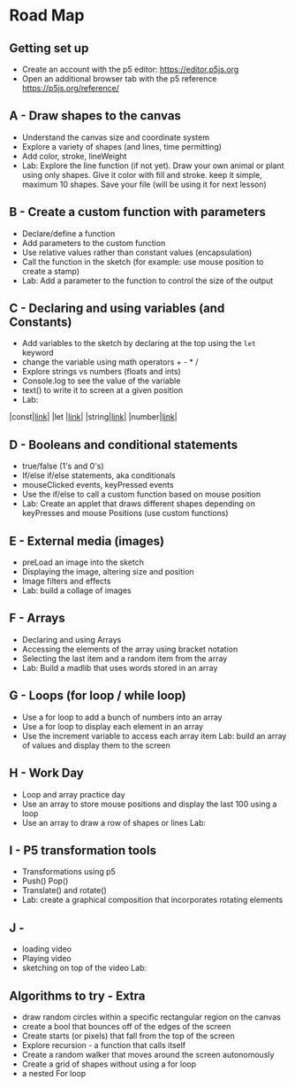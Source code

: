 # Road Map
## Getting set up
  * Create an account with the p5 editor: https://editor.p5js.org
  * Open an additional browser tab with the p5 reference https://p5js.org/reference/

## A - Draw shapes to the canvas
  * Understand the canvas size and coordinate system
  * Explore a variety of shapes (and lines, time permitting)
  * Add color, stroke, lineWeight
  * Lab: Explore the line function (if not yet). Draw your own animal or plant using only shapes. Give it color with fill and stroke. keep it simple, maximum 10 shapes. Save your file (will be using it for next lesson)

## B - Create a custom function with parameters
  * Declare/define a function
  * Add parameters to the custom function
  * Use relative values rather than constant values (encapsulation)
  * Call the function in the sketch (for example: use mouse position to create a stamp)
  * Lab: Add a parameter to the function to control the size of the output

## C - Declaring and using variables (and Constants)
  * Add variables to the sketch by declaring at the top using the `let` keyword
  * change the variable using math operators + - * /
  * Explore strings vs numbers (floats and ints)
  * Console.log to see the value of the variable
  * text() to write it to screen at a given position
  * Lab:


  |const|[link](https://developer.mozilla.org/en-US/docs/Web/JavaScript/Reference/Statements/const)|
  |let |[link](https://developer.mozilla.org/en-US/docs/Web/JavaScript/Reference/Statements/let)|
  |string|[link](https://developer.mozilla.org/en-US/docs/Web/JavaScript/Reference/Global_Objects/String)|
  |number|[link](https://developer.mozilla.org/en-US/docs/Web/JavaScript/Data_structures#number_type)|

## D - Booleans and conditional statements
  * true/false (1's and 0's)
  * If/else if/else statements, aka conditionals
  * mouseClicked events, keyPressed events
  * Use the if/else to call a custom function based on mouse position
  * Lab: Create an applet that draws different shapes depending on keyPresses and mouse Positions (use custom functions)

## E - External media (images)
  * preLoad an image into the sketch
  * Displaying the image, altering size and position
  * Image filters and effects
  * Lab: build a collage of images

## F - Arrays
  * Declaring and using Arrays
  * Accessing the elements of the array using bracket notation
  * Selecting the last item and a random item from the array
  * Lab: Build a madlib that uses words stored in an array

## G - Loops (for loop / while loop)
  * Use a for loop to add a bunch of numbers into an array
  * Use a for loop to display each element in an array
  * Use the increment variable to access each array item
  Lab: build an array of values and display them to the screen

## H - Work Day
  * Loop and array practice day
  * Use an array to store mouse positions and display the last 100 using a loop
  * Use an array to draw a row of shapes or lines
  Lab:

## I - P5 transformation tools
  * Transformations using p5
  * Push() Pop()
  * Translate() and rotate()
  * Lab: create a graphical composition that incorporates rotating elements

## J -
  * loading video
  * Playing video
  * sketching on top of the video
  Lab:  



## Algorithms to try - Extra
* draw random circles within a specific rectangular region on the canvas
* create a bool that bounces off of the edges of the screen
* Create starts (or pixels) that fall from the top of the screen
* Explore recursion - a function that calls itself
* Create a random walker that moves around the screen autonomously
* Create a grid of shapes without using a for loop
* a nested For loop
